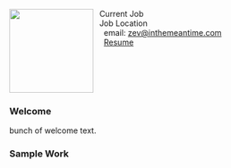 
<img src="SiteFiles/image.png" align="left" width=150>&nbsp; Current Job<br/>
&nbsp; Job Location <br/>
&nbsp; &nbsp; email: zev@inthemeantime.com<br/>
&nbsp; &nbsp; <a href="https://ZachVandecar.github.io/SiteFiles/Resume/ZVresume.pdf" target="_blank">Resume</a>




<br/>
<br/>
<br/>
<br/>

### Welcome

bunch of welcome text.

### Sample Work 
